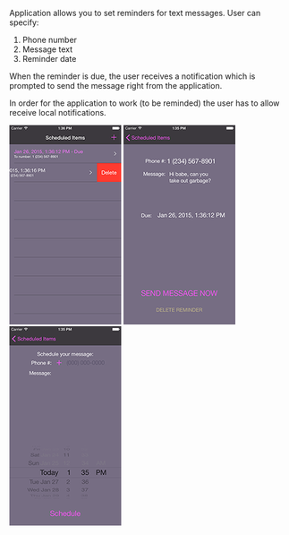 Application allows you to set reminders for text messages. User can specify:
1. Phone number
2. Message text
3. Reminder date

When the reminder is due, the user receives a notification which is prompted to send the message right from the application.

In order for the application to work (to be reminded) the user has to allow receive local notifications.


![screenshot1](/screenshots/screenshot1.png "screenshot1")
![screenshot2](/screenshots/screenshot2.png "screenshot2")
![screenshot3](/screenshots/screenshot3.png "screenshot3")